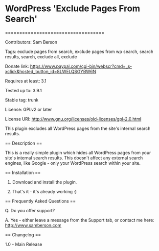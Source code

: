 # WordPress 'Exclude Pages From Search'

===================================

Contributors: Sam Berson

Tags: exclude pages from search, exclude pages from wp search, search results, search, exclude all, exclude

Donate link: https://www.paypal.com/cgi-bin/webscr?cmd=_s-xclick&hosted_button_id=8LWELQSGYBW6N

Requires at least: 3.1

Tested up to: 3.9.1

Stable tag: trunk

License: GPLv2 or later

License URI: http://www.gnu.org/licenses/old-licenses/gpl-2.0.html

This plugin excludes all WordPress pages from the site's internal search results.

== Description ==

This is a really simple plugin which hides all WordPress pages from your site's internal search results. This doesn't affect any external search engines, like Google - only your WordPress search within your site.

== Installation ==

1. Download and install the plugin.

2. That's it - it's already working :)

== Frequently Asked Questions ==

Q. Do you offer support?

A. Yes - either leave a message from the Support tab, or contact me here: http://www.samberson.com

== Changelog ==

1.0 - Main Release
